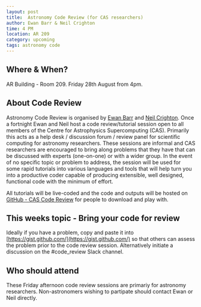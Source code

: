 ```yaml
---
layout: post
title:  Astronomy Code Review (for CAS researchers)
author: Ewan Barr & Neil Crighton 
time: 4 PM
location: AR 209
category: upcoming
tags: astronomy code 
---
```


## Where & When?

AR Building - Room 209. Friday 28th August from 4pm.<br>

## About Code Review

Astronomy Code Review is organised by [Ewan Barr](http://astronomy.swin.edu.au/staff/ebarr.html) and [Neil Crighton](http://astronomy.swin.edu.au/staff/ncrighton.html). Once a fortnight Ewan and Neil host a code review/tutorial session open to all members of the Centre for Astrophysics Supercomputing (CAS). Primarily this acts as a help desk / discussion forum / review panel for scientific computing for astronomy researchers. These sessions are informal and CAS researchers are encouraged to bring along problems that they have that can be discussed with experts (one-on-one) or with a wider group. In the event of no specific topic or problem to address, the session will be used for some rapid tutorials into various languages and tools that will help turn you into a productive coder capable of producing extensible, well designed, functional code with the minimum of effort.

All tutorials will be live-coded and the code and outputs will be hosted on [GitHub - CAS Code Review](https://github.com/ewanbarr/CAS_Code_Review) for people to download and play with.

## This weeks topic - Bring your code for review

Ideally if you have a problem, copy and paste it into [https://gist.github.com/](https://gist.github.com/) so that others can assess the problem prior to the code review session. Alternatively initiate a discussion on the #code_review Slack channel.

## Who should attend

These Friday afternoon code review sessions are primariy for astronomy researchers. Non-astronomers wishing to partipate should contact Ewan or Neil directly. 
